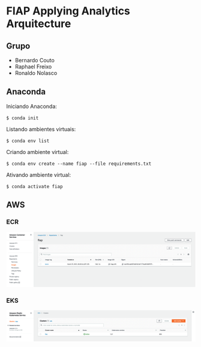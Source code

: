 # FIAP Applying Analytics Arquitecture

## Grupo

* Bernardo Couto
* Raphael Freixo
* Ronaldo Nolasco

## Anaconda

Iniciando Anaconda:

```shel
$ conda init
```

Listando ambientes virtuais:

```shel
$ conda env list
```

Criando ambiente virtual:

```shel
$ conda env create --name fiap --file requirements.txt
```

Ativando ambiente virtual:

```shel
$ conda activate fiap
```

## AWS

### ECR

![AWS ECR](./docs/ecr.png)

### EKS

![AWS EKS Cluster](./docs/eks-cluster.png)
